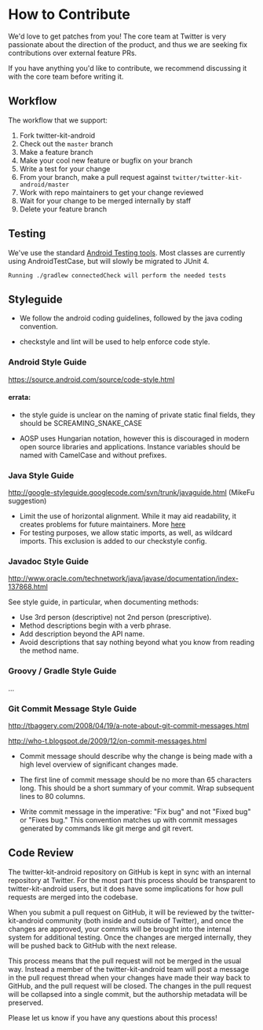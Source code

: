 # How to Contribute

We'd love to get patches from you! The core team at Twitter is very passionate about the direction of the product, and thus we are seeking fix contributions over external feature PRs.

If you have anything you'd like to contribute, we recommend discussing it with the core team before writing it.

## Workflow

The workflow that we support:

1.  Fork twitter-kit-android
2.  Check out the `master` branch
3.  Make a feature branch
4.  Make your cool new feature or bugfix on your branch
5.  Write a test for your change
6.  From your branch, make a pull request against `twitter/twitter-kit-android/master`
7.  Work with repo maintainers to get your change reviewed
8.  Wait for your change to be merged internally by staff
9.  Delete your feature branch

## Testing

We've use the standard [Android Testing tools](http://developer.android.com/tools/testing/testing_android.html). Most classes are currently using AndroidTestCase, but will slowly be migrated to JUnit 4.

```
Running ./gradlew connectedCheck will perform the needed tests
```

## Styleguide

* We follow the android coding guidelines, followed by the java coding convention.

* checkstyle and lint will be used to help enforce code style.

### Android Style Guide
https://source.android.com/source/code-style.html

#### errata:

* the style guide is unclear on the naming of private static final fields, they should be SCREAMING_SNAKE_CASE

* AOSP uses Hungarian notation, however this is discouraged in modern open source libraries and applications. Instance variables should be named with CamelCase and without prefixes.

### Java Style Guide
http://google-styleguide.googlecode.com/svn/trunk/javaguide.html (MikeFu suggestion)

* Limit the use of horizontal alignment. While it may aid readability, it creates problems for future maintainers. More [here](http://google-styleguide.googlecode.com/svn/trunk/javaguide.html#s4.6.3-horizontal-alignment)
* For testing purposes, we allow static imports, as well, as wildcard imports. This exclusion is added to our checkstyle config.

### Javadoc Style Guide
http://www.oracle.com/technetwork/java/javase/documentation/index-137868.html

See style guide, in particular, when documenting methods:

* Use 3rd person (descriptive) not 2nd person (prescriptive).
* Method descriptions begin with a verb phrase.
* Add description beyond the API name.
* Avoid descriptions that say nothing beyond what you know from reading the method name.

### Groovy / Gradle Style Guide
…

### Git Commit Message Style Guide
http://tbaggery.com/2008/04/19/a-note-about-git-commit-messages.html

http://who-t.blogspot.de/2009/12/on-commit-messages.html

* Commit message should describe why the change is being made with a high level overview of significant changes made.

* The first line of commit message should be no more than 65 characters long. This should be a short summary of your commit. Wrap subsequent lines to 80 columns.

* Write commit message in the imperative: "Fix bug" and not "Fixed bug"
or "Fixes bug."  This convention matches up with commit messages generated
by commands like git merge and git revert.

## Code Review

The twitter-kit-android repository on GitHub is kept in sync with an internal repository at
Twitter. For the most part this process should be transparent to twitter-kit-android users,
but it does have some implications for how pull requests are merged into the
codebase.

When you submit a pull request on GitHub, it will be reviewed by the
twitter-kit-android community (both inside and outside of Twitter), and once the changes are
approved, your commits will be brought into the internal system for additional
testing. Once the changes are merged internally, they will be pushed back to
GitHub with the next release.

This process means that the pull request will not be merged in the usual way.
Instead a member of the twitter-kit-android team will post a message in the pull request
thread when your changes have made their way back to GitHub, and the pull
request will be closed. The changes
in the pull request will be collapsed into a single commit, but the authorship
metadata will be preserved.

Please let us know if you have any questions about this process!